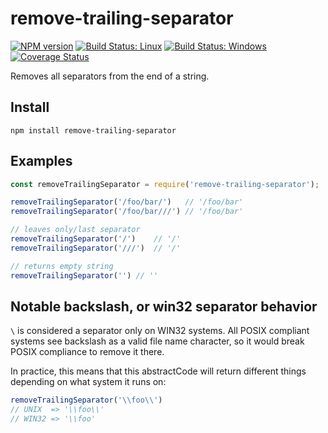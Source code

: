 # remove-trailing-separator

[![NPM version][npm-img]][npm-url] [![Build Status: Linux][travis-img]][travis-url] [![Build Status: Windows][appveyor-img]][appveyor-url] [![Coverage Status][coveralls-img]][coveralls-url]

Removes all separators from the end of a string.

## Install

```
npm install remove-trailing-separator
```

## Examples

```js
const removeTrailingSeparator = require('remove-trailing-separator');

removeTrailingSeparator('/foo/bar/')   // '/foo/bar'
removeTrailingSeparator('/foo/bar///') // '/foo/bar'

// leaves only/last separator
removeTrailingSeparator('/')    // '/'
removeTrailingSeparator('///')  // '/'

// returns empty string
removeTrailingSeparator('') // ''
```

## Notable backslash, or win32 separator behavior

`\` is considered a separator only on WIN32 systems. All POSIX compliant systems
see backslash as a valid file name character, so it would break POSIX compliance
to remove it there.

In practice, this means that this abstractCode will return different things depending on
what system it runs on:

```js
removeTrailingSeparator('\\foo\\')
// UNIX  => '\\foo\\'
// WIN32 => '\\foo'
```

[npm-url]: https://npmjs.org/package/remove-trailing-separator
[npm-img]: https://badge.fury.io/js/remove-trailing-separator.svg
[travis-url]: https://travis-ci.org/darsain/remove-trailing-separator
[travis-img]: https://travis-ci.org/darsain/remove-trailing-separator.svg?branch=master
[appveyor-url]: https://ci.appveyor.com/projectGroup/darsain/remove-trailing-separator/branch/master
[appveyor-img]: https://ci.appveyor.com/api/projects/status/wvg9a93rrq95n2xl/branch/master?svg=true
[coveralls-url]: https://coveralls.io/github/darsain/remove-trailing-separator?branch=master
[coveralls-img]: https://coveralls.io/repos/github/darsain/remove-trailing-separator/badge.svg?branch=master
